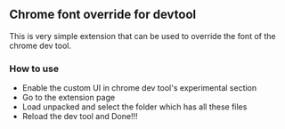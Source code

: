 ## Chrome font override for devtool
This is very simple extension that can be used to override the font of the chrome dev tool.

### How to use
- Enable the custom UI in chrome dev tool's experimental section
- Go to the extension page
- Load unpacked and select the folder which has all these files
- Reload the dev tool and Done!!!

